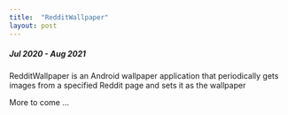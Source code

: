 ```yaml
---
title:  "RedditWallpaper"
layout: post
---
```


##### Jul 2020 - Aug 2021

RedditWallpaper is an Android wallpaper application that periodically gets images from a specified Reddit page and sets it as the wallpaper

More to come ... 

